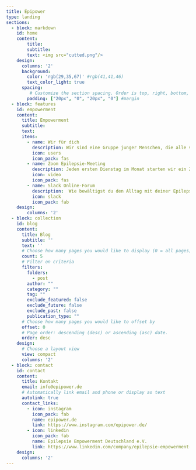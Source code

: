 ```yaml
---
title: Epipower
type: landing
sections:
  - block: markdown
    id: home
    content:
        title:
        subtitle:
        text: <img src="cutted.png"/>
    design:
      columns: '2'
      background:
        color: 'rgb(29,35,67)' #rgb(41,41,46)
        text_color_light: true
      spacing:
         # Customize the section spacing. Order is top, right, bottom, left.
        padding: ["20px", "0", "20px", "0"] #margin
  - block: features
    id: empowerment
    content:
      title: Empowerment
      subtitle:
      text:
      items:
        - name: Wir für dich
          description: Wir sind eine Gruppe junger Menschen, die alle von Epilepsie betroffen sind. Wir kümmern uns um den Ausbau von digitalen Selbsthilfeangeboten und vernetzen Menschen. Darüberhinaus arbeiten wir mit anderen Organisationen auf nationaler und internationaler zusammen, sprechen mit Vertretern der Krankenkassen, der Pharmaindustrie oder dem Gesetzgeber. Wir vertreten also deine und gleichzeitig unsere Interessen.
          icon: users
          icon_pack: fas
        - name: Zoom Epilepsie-Meeting
          description: Jeden ersten Dienstag im Monat starten wir ein Zoom-Meeting für Menschen, die von Epilepsie betroffen sind. Nach einem Impulsvortag über etwas Aktuelles aus der Epilepsie tauschen sich die Teilnehmer anschließend zu verschiedenen Themen aus, spezifisch zur Epilepsie aber auch Privates. Es geht also ganz locker zu. Du hast Interesse? Dann melde dich einfach [hier](https://www.google.com) und du bekommst regelmäßig die Zugangsdaten per Mail.
          icon: video
          icon_pack: fas
        - name: Slack Online-Forum
          description:  Wie bewältigst du den Alltag mit deiner Epilepsie? Bist du zufrieden mit deiner Therapie? Kennst du andere Menschen, die von Epilepsie betroffen sind? Wir bieten dir eine Community zum Fragen stellen, Vernetzen und zum sich gegenseitig Austauschen. Akutell haben wir hierfür ein Online-Forum auf Slack erstellt. Klick einfach hier, wenn du dabei sein möchtest und wir lassen dir zeitnah einen Einladungslink zukommen. 
          icon: slack
          icon_pack: fab
    design:
        columns: '2'
  - block: collection
    id: blog
    content:
      title: Blog
      subtitle: ''
      text: ''
      # Choose how many pages you would like to display (0 = all pages)
      count: 5
      # Filter on criteria
      filters:
        folders:
          - post
        author: ""
        category: ""
        tag: ""
        exclude_featured: false
        exclude_future: false
        exclude_past: false
        publication_type: ""
      # Choose how many pages you would like to offset by
      offset: 0
      # Page order: descending (desc) or ascending (asc) date.
      order: desc
    design:
      # Choose a layout view
      view: compact
      columns: '2'
  - block: contact
    id: contact
    content:
      title: Kontakt
      email: info@epipower.de
      # Automatically link email and phone or display as text
      autolink: true
      contact_links:
        - icon: instagram
          icon_pack: fab
          name: epipower.de
          link: https://www.instagram.com/epipower.de/
        - icon: linkedin
          icon_pack: fab
          name: Epilepsie Empowerment Deutschland e.V.
          link: https://www.linkedin.com/company/epilepsie-empowerment-deutschland-e-v/
    design:
      columns: '2'
---
```

